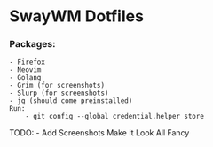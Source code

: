 # SwayWM Dotfiles

### Packages: 
    - Firefox
    - Neovim
    - Golang
    - Grim (for screenshots)
    - Slurp (for screenshots)
    - jq (should come preinstalled)
    Run:
        - git config --global credential.helper store

TODO:
    - Add Screenshots Make It Look All Fancy 




